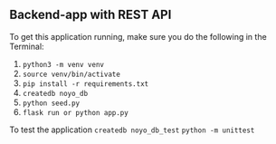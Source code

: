 ## Backend-app with REST API

To get this application running, make sure you do the following in the Terminal:

1. `python3 -m venv venv`
2. `source venv/bin/activate`
3. `pip install -r requirements.txt`
4. `createdb noyo_db`
5. `python seed.py`
6. `flask run or python app.py`

To test the application
`createdb noyo_db_test`
`python -m unittest`
